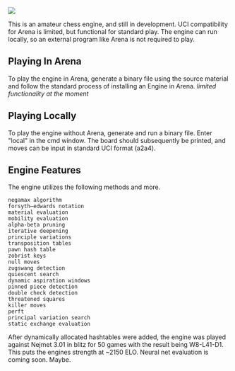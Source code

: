 ![](images/hopperImage.png)

This is an amateur chess engine, and still in development. UCI compatibility for Arena is limited, but functional for standard play. The engine can run locally, so an external program like Arena is not required to play. 

## Playing In Arena

To play the engine in Arena, generate a binary file using the source material and follow the standard process of installing an Engine in Arena. *limited functionality at the moment*

## Playing Locally

To play the engine without Arena, generate and run a binary file. Enter "local" in the cmd window. The board should subsequently be printed, and moves can be input in standard UCI format (a2a4).

## Engine Features

The engine utilizes the following methods and more.  

```
negamax algorithm
forsyth–edwards notation
material evaluation
mobility evaluation
alpha-beta pruning
iterative deepening 
principle variations
transposition tables
pawn hash table
zobrist keys
null moves 
zugswang detection
quiescent search
dynamic aspiration windows
pinned piece detection
double check detection
threatened squares
killer moves
perft
principal variation search
static exchange evaluation
```

After dynamically allocated hashtables were added, the engine was played against Nejmet 3.01 in blitz for 50 games with the result being W8-L41-D1. This puts the engines strength at ~2150 ELO. Neural net evaluation is coming soon. Maybe.
